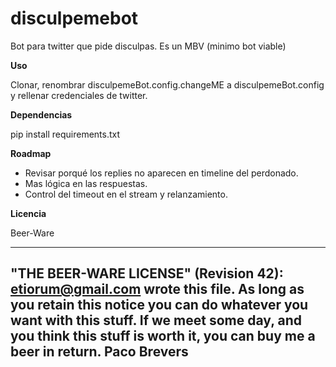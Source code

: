 # disculpemebot
Bot para twitter que pide disculpas.
Es un MBV (minimo bot viable)

**Uso**

Clonar, renombrar disculpemeBot.config.changeME a disculpemeBot.config y rellenar credenciales de twitter.

**Dependencias**

pip install requirements.txt

**Roadmap**

- Revisar porqué los replies no aparecen en timeline del perdonado.
- Mas lógica en las respuestas.
- Control del timeout en el stream y relanzamiento.

**Licencia**

Beer-Ware

 ----------------------------------------------------------------------------
 "THE BEER-WARE LICENSE" (Revision 42):
 <etiorum@gmail.com> wrote this file. As long as you retain this notice you
 can do whatever you want with this stuff. If we meet some day, and you think
 this stuff is worth it, you can buy me a beer in return. Paco Brevers
 ----------------------------------------------------------------------------



